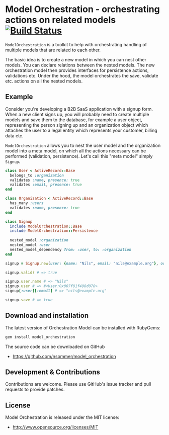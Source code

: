 # Model Orchestration - orchestrating actions on related models [![Build Status](https://travis-ci.org/nsommer/model_orchestration.svg?branch=master)](https://travis-ci.org/nsommer/model_orchestration)

`ModelOrchestration` is a toolkit to help with orchestrating handling of multiple models that are related to each other.

The basic idea is to create a new model in which you can nest other models. You can declare relations between the nested models. The new orchestration model then provides interfaces for persistence actions, validations etc. Under the hood, the model orchestrates the save, validate etc. actions on all the nested models.

## Example

Consider you're developing a B2B SaaS application with a signup form. When a new client signs up, you will probably need to create multiple models and save them to the database, for example a user object, representing the person signing up and an organization object which attaches the user to a legal entity which represents your customer, billing data etc.

`ModelOrchestration` allows you to nest the user model and the organization model into a meta model, on which all the actions necessary can be performed (validation, persistence). Let's call this "meta model" simply `Signup`.

```ruby
class User < ActiveRecord::Base
  belongs_to :organization
  validates :name, presence: true
  validates :email, presence: true
end

class Organization < ActiveRecord::Base
  has_many :users
  validates :name, presence: true
end

class Signup
  include ModelOrchestration::Base
  include ModelOrchestration::Persistence
  
  nested_model :organization
  nested_model :user
  nested_model_dependency from: :user, to: :organization
end

signup = Signup.new(user: {name: "Nils", email: "nils@example.org"}, organization: {name: "Nils' Webdesign Agency"})

signup.valid? # => true

signup.user.name # => "Nils"
signup.user # => #<User:0x007f81f498d078> 
signup[:user][:email] # => "nils@example.org"

signup.save # => true
```

## Download and installation

The latest version of Orchestration Model can be installed with RubyGems:

```bash
gem install model_orchestration
```

The source code can be downloaded on GitHub

* https://github.com/nsommer/model_orchestration

## Development & Contributions

Contributions are welcome. Please use GitHub's issue tracker and pull requests to provide patches.

## License

Model Orchestration is released under the MIT license:

* http://www.opensource.org/licenses/MIT
    
